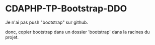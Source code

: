 # CDAPHP-TP-Bootstrap-DDO

Je n'ai pas push "bootstrap" sur github.

donc, copier bootstrap dans un dossier 'bootstrap' dans la racines du projet.
